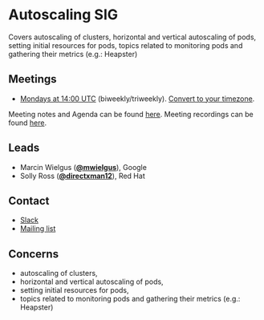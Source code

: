 <!---
This is an autogenerated file!

Please do not edit this file directly, but instead make changes to the
sigs.yaml file in the project root.

To understand how this file is generated, see generator/README.md.
-->
# Autoscaling SIG

Covers autoscaling of clusters, horizontal and vertical autoscaling of pods, setting initial resources for pods, topics related to monitoring pods and gathering their metrics (e.g.: Heapster)

## Meetings
* [Mondays at 14:00 UTC](https://zoom.us/my/k8s.sig.autoscaling) (biweekly/triweekly). [Convert to your timezone](http://www.thetimezoneconverter.com/?t=14:00&tz=UTC).

Meeting notes and Agenda can be found [here](https://docs.google.com/document/d/1RvhQAEIrVLHbyNnuaT99-6u9ZUMp7BfkPupT2LAZK7w/edit).
Meeting recordings can be found [here]().

## Leads
* Marcin Wielgus (**[@mwielgus](https://github.com/mwielgus)**), Google
* Solly Ross (**[@directxman12](https://github.com/directxman12)**), Red Hat

## Contact
* [Slack](https://kubernetes.slack.com/messages/sig-autoscaling)
* [Mailing list](https://groups.google.com/forum/#!forum/kubernetes-sig-autoscaling)

<!-- BEGIN CUSTOM CONTENT -->
## Concerns
* autoscaling of clusters,
* horizontal and vertical autoscaling of pods,
* setting initial resources for pods,
* topics related to monitoring pods and gathering their metrics (e.g.: Heapster)
<!-- END CUSTOM CONTENT -->
